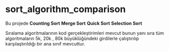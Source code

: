 # sort_algorithm_comparison

Bu projede 
**Counting Sort**
**Merge Sort**
**Quick Sort**
**Selection Sort**

Sıralama algoritmalarının kod gerçekleştirimleri mevcut bunun yanı sıra tüm algoritmaların 5k, 20k , 80k büyüklüğündeki girdilerle çalıştırılıp karşılaştırıldığı bir ana sınıf mevcuttur.
          
